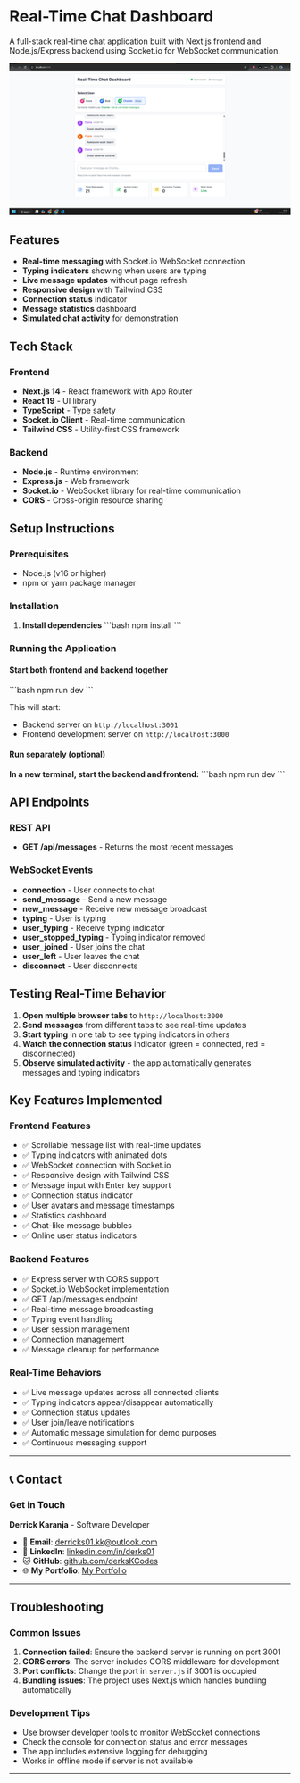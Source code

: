 # Real-Time Chat Dashboard

A full-stack real-time chat application built with Next.js frontend and Node.js/Express backend using Socket.io for WebSocket communication.

![Real-Time Chat Dashboard](./dashboard.png)

## Features

- **Real-time messaging** with Socket.io WebSocket connection
- **Typing indicators** showing when users are typing
- **Live message updates** without page refresh
- **Responsive design** with Tailwind CSS
- **Connection status** indicator
- **Message statistics** dashboard
- **Simulated chat activity** for demonstration

## Tech Stack

### Frontend
- **Next.js 14** - React framework with App Router
- **React 19** - UI library
- **TypeScript** - Type safety
- **Socket.io Client** - Real-time communication
- **Tailwind CSS** - Utility-first CSS framework

### Backend
- **Node.js** - Runtime environment
- **Express.js** - Web framework
- **Socket.io** - WebSocket library for real-time communication
- **CORS** - Cross-origin resource sharing

## Setup Instructions

### Prerequisites
- Node.js (v16 or higher)
- npm or yarn package manager

### Installation

1. **Install dependencies**
   \`\`\`bash
   npm install
   \`\`\`

### Running the Application

#### Start both frontend and backend together
\`\`\`bash
npm run dev
\`\`\`

This will start:
- Backend server on `http://localhost:3001`
- Frontend development server on `http://localhost:3000`

#### Run separately (optional)

**In a new terminal, start the backend and frontend:**
\`\`\`bash
npm run dev
\`\`\`

## API Endpoints

### REST API
- **GET /api/messages** - Returns the most recent messages

### WebSocket Events
- **connection** - User connects to chat
- **send_message** - Send a new message
- **new_message** - Receive new message broadcast
- **typing** - User is typing
- **user_typing** - Receive typing indicator
- **user_stopped_typing** - Typing indicator removed
- **user_joined** - User joins the chat
- **user_left** - User leaves the chat
- **disconnect** - User disconnects

## Testing Real-Time Behavior

1. **Open multiple browser tabs** to `http://localhost:3000`
2. **Send messages** from different tabs to see real-time updates
3. **Start typing** in one tab to see typing indicators in others
4. **Watch the connection status** indicator (green = connected, red = disconnected)
5. **Observe simulated activity** - the app automatically generates messages and typing indicators

## Key Features Implemented

### Frontend Features
- ✅ Scrollable message list with real-time updates
- ✅ Typing indicators with animated dots
- ✅ WebSocket connection with Socket.io
- ✅ Responsive design with Tailwind CSS
- ✅ Message input with Enter key support
- ✅ Connection status indicator
- ✅ User avatars and message timestamps
- ✅ Statistics dashboard
- ✅ Chat-like message bubbles
- ✅ Online user status indicators

### Backend Features
- ✅ Express server with CORS support
- ✅ Socket.io WebSocket implementation
- ✅ GET /api/messages endpoint
- ✅ Real-time message broadcasting
- ✅ Typing event handling
- ✅ User session management
- ✅ Connection management
- ✅ Message cleanup for performance

### Real-Time Behaviors
- ✅ Live message updates across all connected clients
- ✅ Typing indicators appear/disappear automatically
- ✅ Connection status updates
- ✅ User join/leave notifications
- ✅ Automatic message simulation for demo purposes
- ✅ Continuous messaging support

---

## 📞 Contact

### Get in Touch

**Derrick Karanja** - Software Developer

- 📧 **Email**: [derricks01.kk@outlook.com](mailto:derricks01.kk@outlook.com)
- 💼 **LinkedIn**: [linkedin.com/in/derks01](https://linkedin.com/in/derks01)
- 🐱 **GitHub**: [github.com/derksKCodes](https://github.com/derksKCodes)
- 🌐 **My Portfolio**: [My Portfolio](https://derrickportfolioweb.vercel.app/)

---

## Troubleshooting

### Common Issues

1. **Connection failed**: Ensure the backend server is running on port 3001
2. **CORS errors**: The server includes CORS middleware for development
3. **Port conflicts**: Change the port in `server.js` if 3001 is occupied
4. **Bundling issues**: The project uses Next.js which handles bundling automatically

### Development Tips
- Use browser developer tools to monitor WebSocket connections
- Check the console for connection status and error messages
- The app includes extensive logging for debugging
- Works in offline mode if server is not available

---

